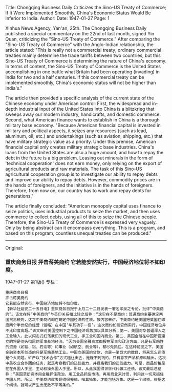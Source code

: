 Title: Chongqing Business Daily Criticizes the Sino-US Treaty of Commerce; If It Were Implemented Smoothly, China's Economic Status Would Be Inferior to India.
Author:
Date: 1947-01-27
Page: 1

Xinhua News Agency, Yan'an, 25th. The Chongqing Business Daily published a special commentary on the 22nd of last month, signed Yin Quan, criticizing the "Sino-US Treaty of Commerce." After comparing the "Sino-US Treaty of Commerce" with the Anglo-Indian relationship, the article stated: "This is really not a commercial treaty; ordinary commercial treaties mainly determine the trade tariffs between two countries, but this Sino-US Treaty of Commerce is determining the nature of China's economy. In terms of content, the Sino-US Treaty of Commerce is the United States accomplishing in one battle what Britain had been operating (invading) in India for two and a half centuries. If this commercial treaty can be implemented smoothly, China's economic status will not be higher than India's."

The article then provided a specific analysis of the current state of the Chinese economy under American control: First, the widespread and in-depth industrial input of the United States into China is a blitzkrieg that sweeps away our modern industry, handicrafts, and domestic commerce. Second, what American finance wants to establish in China is a thorough military base economy. "Because American financial capital is invested in military and political aspects, it seizes any resources (such as lead, aluminum, oil, etc.) and undertakings (such as aviation, shipping, etc.) that have military strategic value as a priority. Under this premise, American financial capital only creates military strategic base industries. China's loans from the United States are also a huge amount, and how to repay the debt in the future is a big problem. Leasing out minerals in the form of 'technical cooperation' does not earn money, only relying on the export of agricultural products and raw materials. The task of this Sino-US agricultural cooperation group is to investigate our ability to repay debts and improve our ability to repay debts. However, commodity prices are in the hands of foreigners, and the initiative is in the hands of foreigners. Therefore, from now on, our country has to work and repay debts for generations."

The article finally concluded: "American monopoly capital uses finance to seize politics, uses industrial products to seize the market, and then uses commerce to collect debts, using all of this to seize the Chinese people. Therefore, the Sino-US Treaty of Commerce is expressed very vaguely. Only by being abstract can it encompass everything. This is a program, and based on this program, countless unequal treaties can be produced."



<hr /> 

Original: 


### 重庆商务日报  抨击蒋美商约  它若能安然实行，中国经济地位将不如印度。

1947-01-27
第1版()
专栏：

    重庆商务日报
    抨击蒋美商约
    它若能安然实行，中国经济地位将不如印度。
    【新华社延安二十五日电】重庆商务日报于上月二十二日发表一署名印泉之专论，批评“中美商约”。该文在将“中美商约”与英印关系相比较之后称：“这实在不是商约；普通商约主要确定两国贸易税则，这次中美商约却在确定中国经济的性质。按内容来讲，中美商约是美国把英国在印度两个半世纪的经营（侵略）在中国‘毕其功于一役’。这次商约如能安然实行，中国经济地位并不比印度高超。”该文继对美国控制下之中国经济现势加以具体分析；第一、美国对华普遍深入之工业输入，此以闪击式扫荡我们的现代工业、手工业和国内商业。第二、美国金融在中国所要建立的将是彻头彻尾的军事基地经济。“因为美国金融资本都投在军事和政治方面，凡是有军略性的资源（如铅、铝、石油等）和事业（如航空、航业等），都尽先抓住。在这种前提之下，美国金融资本所创造的只是军略基地工业。中国向美国的贷款，也是一笔巨大的数目，将来怎么还债是个大问题。矿产以“技术合作”方式租让出去，是赚不到钱的，只有靠农产品和原料输出。这次中美农业合作团的任务，就是考察我们的还债能力，并提高我们的还债能力。可是，商品价格是在在外国人手里，主动权操外国人手里。所以，从此我国得世世代代做工还债。该文最后总结称：“美国垄断资本用金融抓住政治，用工业品抓住市场，再用商业来讨债，利用这一切来抓住中国人民。所以，中美商约就表现得很笼统。唯其抽象，才能包括万象。这是一个纲领，根据这个纲领，就可以产生出无数不平等条约。”
